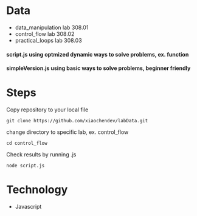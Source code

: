 # Data
- data_manipulation lab 308.01
- control_flow lab 308.02 
- practical_loops lab 308.03

#### script.js using optmized dynamic ways to solve problems, ex. function
#### simpleVersion.js using basic ways to solve problems, beginner friendly

# Steps

Copy repository to your local file

```
git clone https://github.com/xiaochendev/labData.git
```

change directory to specific lab, ex. control_flow
```
cd control_flow
```

Check results by running .js 
```
node script.js
```

# Technology
- Javascript
